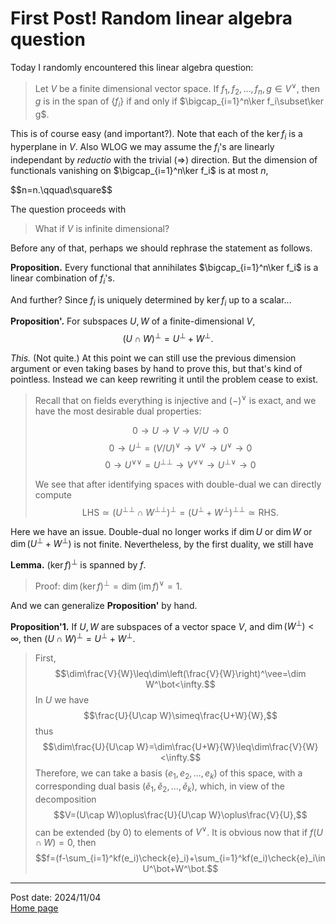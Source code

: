 # First Post! Random linear algebra question

Today I randomly encountered this linear algebra question:
> Let $V$ be a finite dimensional vector space. If $f_1,f_2,\ldots,f_n,g\in V^\vee$, then $g$ is in the span of $\{f_i\}$ if and only if $\bigcap_{i=1}^n\ker f_i\subset\ker g$. 

This is of course easy (and important?). Note that each of the $\ker f_i$ is a hyperplane in $V$. Also WLOG we may assume the $f_i$'s are linearly independant by *reductio* with the trivial $(\Longrightarrow)$ direction. But the dimension of functionals vanishing on $\bigcap_{i=1}^n\ker f_i$ is at most $n$,

<div>
$$n=n.\qquad\square$$
</div>

The question proceeds with
> What if $V$ is infinite dimensional?

Before any of that, perhaps we should rephrase the statement as follows.

**Proposition.** Every functional that annihilates $\bigcap_{i=1}^n\ker f_i$ is a linear combination of $f_i$'s.

And further? Since $f_i$ is uniquely determined by $\ker f_i$ up to a scalar...

**Proposition'.** For subspaces $U,W$ of a finite-dimensional $V$,
$$(U\cap W)^\bot=U^\bot+W^\bot.$$

*This.* (Not quite.) At this point we can still use the previous dimension argument or even taking bases by hand to prove this, but that's kind of pointless. Instead we can keep rewriting it until the problem cease to exist. 

> Recall that on fields everything is injective and $(-)^\vee$ is exact, and we have the most desirable dual properties:
> 
> $$0\longrightarrow U\longrightarrow V\longrightarrow V/U\longrightarrow 0$$
> $$0\longrightarrow U^\bot=(V/U)^\vee\longrightarrow V^\vee\longrightarrow U^\vee\longrightarrow 0$$
> $$0\longrightarrow U^{\vee\vee}=U^{\bot\bot}\longrightarrow V^{\vee\vee}\longrightarrow U^{\bot\vee}\longrightarrow 0$$
> 
> We see that after identifying spaces with double-dual we can directly compute
> $$\text{LHS}\simeq(U^{\bot\bot}\cap W^{\bot\bot})^\bot=(U^\bot+W^\bot)^{\bot\bot}\simeq\text{RHS}.$$

Here we have an issue. Double-dual no longer works if $\dim U$ or $\dim W$ or $\dim(U^\bot+W^\bot)$ is not finite. Nevertheless, by the first duality, we still have

**Lemma.** $(\ker f)^\bot$ is spanned by $f$.
> Proof: $\dim(\ker f)^\bot=\dim(\operatorname{im}f)^\vee=1$.

And we can generalize **Proposition'** by hand.

**Proposition'1.** If $U, W$ are subspaces of a vector space $V$, and $\dim(W^\bot)<\infty$, then $(U\cap W)^\bot=U^\bot+W^\bot$.

> First,
> $$\dim\frac{V}{W}\leq\dim\left(\frac{V}{W}\right)^\vee=\dim W^\bot<\infty.$$
> In $U$ we have
> $$\frac{U}{U\cap W}\simeq\frac{U+W}{W},$$
> thus
> $$\dim\frac{U}{U\cap W}=\dim\frac{U+W}{W}\leq\dim\frac{V}{W}<\infty.$$
> Therefore, we can take a basis $(e_1,e_2,\ldots,e_k)$ of this space, with a corresponding dual basis $(\check{e}_1,\check{e}_2,\ldots,\check{e}_k)$, which, in view of the decomposition
> $$V=(U\cap W)\oplus\frac{U}{U\cap W}\oplus\frac{V}{U},$$
> can be extended (by $0$) to elements of $V^\vee$. It is obvious now that if $f(U\cap W)=0$, then
> $$f=(f-\sum_{i=1}^kf(e_i)\check{e}_i)+\sum_{i=1}^kf(e_i)\check{e}_i\in U^\bot+W^\bot.$$

---
Post date: 2024/11/04 \
[Home page](https://caelestia.github.io)